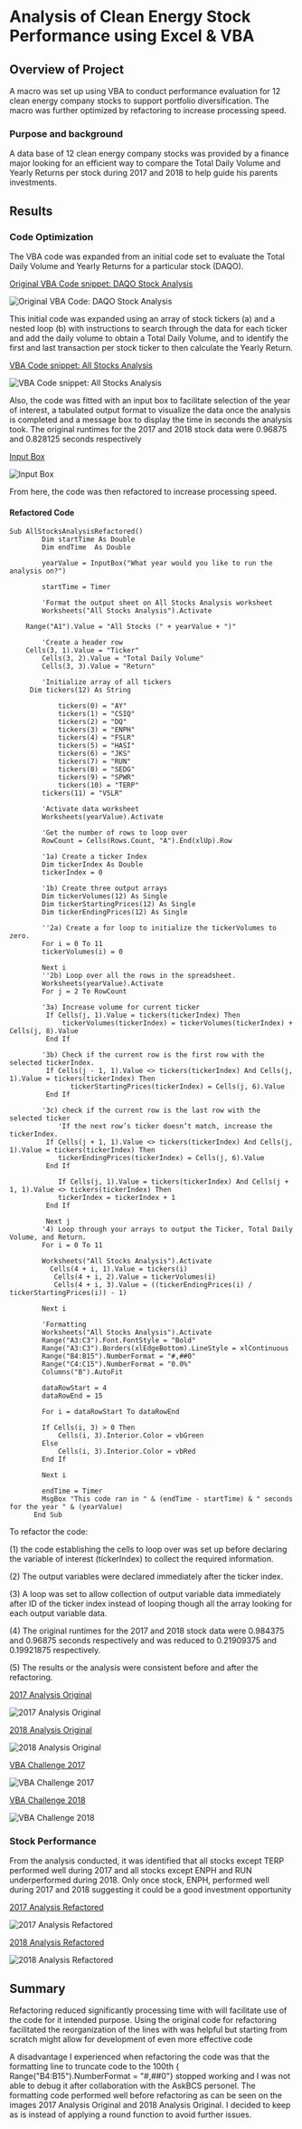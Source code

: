 # Analysis of Clean Energy Stock Performance using Excel & VBA

## Overview of Project
A macro was set up using VBA to conduct performance evaluation for 12 clean energy company stocks to support portfolio diversification. The macro was further optimized by refactoring to increase processing speed. 

### Purpose and background
A data base of 12 clean energy company stocks was provided by a finance major looking for an efficient way to compare the Total Daily Volume and Yearly Returns per stock during 2017 and 2018 to help guide his parents investments. 

## Results
### Code Optimization 
The VBA code was expanded from an initial code set to evaluate the Total Daily Volume and Yearly Returns for a particular stock (DAQO). 

[Original VBA Code snippet: DAQO Stock Analysis](Resources/DQAnalysis.png)

![Original VBA Code: DAQO Stock Analysis](https://github.com/coralrofa/stock-analysis/blob/main/Resources/DQAnalysis.png)
 
This initial code was expanded using an array of stock tickers (a) and a nested loop (b) with instructions to search through the data for each ticker and add the daily volume to obtain a Total Daily Volume, and to identify the first and last transaction per stock ticker to then calculate the Yearly Return. 

[VBA Code snippet: All Stocks Analysis](Resources/AllStockAnalysis.png)

![VBA Code snippet: All Stocks Analysis](https://github.com/coralrofa/stock-analysis/blob/main/Resources/AllStockAnalysis.png)
 

Also, the code was fitted with an input box to facilitate selection of the year of interest, a tabulated output format to visualize the data once the analysis is completed and a message box to display the time in seconds the analysis took. The original runtimes for the 2017 and 2018 stock data were 0.96875 and 0.828125 seconds respectively
 
[Input Box](Resources/InputBox.png)

![Input Box](https://github.com/coralrofa/stock-analysis/blob/main/Resources/InputBox.PNG)


From here, the code was then refactored to increase processing speed. 

#### Refactored Code
	Sub AllStocksAnalysisRefactored()
    		Dim startTime As Double
    		Dim endTime  As Double
    
    		yearValue = InputBox("What year would you like to run the analysis on?")

    		startTime = Timer
    
    		'Format the output sheet on All Stocks Analysis worksheet
    		Worksheets("All Stocks Analysis").Activate
    
 		Range("A1").Value = "All Stocks (" + yearValue + ")"
    
    		'Create a header row
		Cells(3, 1).Value = "Ticker"
    		Cells(3, 2).Value = "Total Daily Volume"
    		Cells(3, 3).Value = "Return"

    		'Initialize array of all tickers
   		 Dim tickers(12) As String
    
    			tickers(0) = "AY"
    			tickers(1) = "CSIQ"
    			tickers(2) = "DQ"
    			tickers(3) = "ENPH"
    			tickers(4) = "FSLR"
    			tickers(5) = "HASI"
    			tickers(6) = "JKS"
    			tickers(7) = "RUN"
    			tickers(8) = "SEDG"
    			tickers(9) = "SPWR"
    			tickers(10) = "TERP"
   			tickers(11) = "VSLR"
    
		    'Activate data worksheet
		    Worksheets(yearValue).Activate

		    'Get the number of rows to loop over
		    RowCount = Cells(Rows.Count, "A").End(xlUp).Row

		    '1a) Create a ticker Index
		    Dim tickerIndex As Double
		    tickerIndex = 0

		    '1b) Create three output arrays
		    Dim tickerVolumes(12) As Single
		    Dim tickerStartingPrices(12) As Single
		    Dim tickerEndingPrices(12) As Single

		    ''2a) Create a for loop to initialize the tickerVolumes to zero.
		    For i = 0 To 11
		    tickerVolumes(i) = 0

		    Next i
		    ''2b) Loop over all the rows in the spreadsheet.
		    Worksheets(yearValue).Activate
		    For j = 2 To RowCount

			'3a) Increase volume for current ticker
			 If Cells(j, 1).Value = tickers(tickerIndex) Then
				 tickerVolumes(tickerIndex) = tickerVolumes(tickerIndex) + Cells(j, 8).Value
			 End If

			'3b) Check if the current row is the first row with the selected tickerIndex.
			 If Cells(j - 1, 1).Value <> tickers(tickerIndex) And Cells(j, 1).Value = tickers(tickerIndex) Then
			       tickerStartingPrices(tickerIndex) = Cells(j, 6).Value
			 End If

			'3c) check if the current row is the last row with the selected ticker
				'If the next row’s ticker doesn’t match, increase the tickerIndex.
			 If Cells(j + 1, 1).Value <> tickers(tickerIndex) And Cells(j, 1).Value = tickers(tickerIndex) Then
				tickerEndingPrices(tickerIndex) = Cells(j, 6).Value
			 End If

			    If Cells(j, 1).Value = tickers(tickerIndex) And Cells(j + 1, 1).Value <> tickers(tickerIndex) Then
			    tickerIndex = tickerIndex + 1
			 End If

		     Next j
		    '4) Loop through your arrays to output the Ticker, Total Daily Volume, and Return.
		    For i = 0 To 11

			Worksheets("All Stocks Analysis").Activate
			  Cells(4 + i, 1).Value = tickers(i)
		       Cells(4 + i, 2).Value = tickerVolumes(i)
		       Cells(4 + i, 3).Value = ((tickerEndingPrices(i) / tickerStartingPrices(i)) - 1)

		    Next i

		    'Formatting
		    Worksheets("All Stocks Analysis").Activate
		    Range("A3:C3").Font.FontStyle = "Bold"
		    Range("A3:C3").Borders(xlEdgeBottom).LineStyle = xlContinuous
		    Range("B4:B15").NumberFormat = "#,##0"
		    Range("C4:C15").NumberFormat = "0.0%"
		    Columns("B").AutoFit

		    dataRowStart = 4
		    dataRowEnd = 15

		    For i = dataRowStart To dataRowEnd

			If Cells(i, 3) > 0 Then
			    Cells(i, 3).Interior.Color = vbGreen
			Else
			    Cells(i, 3).Interior.Color = vbRed  
			End If

		    Next i

		    endTime = Timer
		    MsgBox "This code ran in " & (endTime - startTime) & " seconds for the year " & (yearValue)
		  End Sub


To refactor the code:

(1) the code establishing the cells to loop over was set up before declaring the variable of interest (tickerIndex) to collect the required information.

(2) The output variables were declared immediately after the ticker index. 

(3) A loop was set to allow collection of output variable data immediately after ID of the ticker index instead of looping though all the array looking for each output variable data.
  
(4) The original runtimes for the 2017 and 2018 stock data were 0.984375 and 0.96875 seconds respectively and was reduced to 0.21909375 and  0.19921875 respectively.

(5) The results or the analysis were consistent before and after the refactoring.
 
  
[2017 Analysis Original](Resources/2017_AnalysisOriginal.png)

![2017 Analysis Original](https://github.com/coralrofa/stock-analysis/blob/main/Resources/2017_AnalysisOriginal.PNG)

[2018 Analysis Original](Resources/2018_AnalysisOriginal.png)

![2018 Analysis Original](https://github.com/coralrofa/stock-analysis/blob/main/Resources/2018_AnalysisOriginal.PNG)

  
[VBA Challenge 2017](Resource/VBA_Challenge_2017.png)

![VBA Challenge 2017](https://github.com/coralrofa/stock-analysis/blob/main/Resources/VBA_Challenge_2017.PNG)

[VBA Challenge 2018](Resource/VBA_Challenge_2018.png)

![VBA Challenge 2018](https://github.com/coralrofa/stock-analysis/blob/main/Resources/VBA_Challenge_2018%20.PNG)


### Stock Performance 
From the analysis conducted, it was identified that all stocks except TERP performed well during 2017 and all stocks except ENPH and RUN underperformed during 2018. Only once stock, ENPH, performed well during 2017 and 2018 suggesting it could be a good investment opportunity

[2017 Analysis Refactored](Resource/2017_AnalysisRefactored.PNG)

![2017 Analysis Refactored](https://github.com/coralrofa/stock-analysis/blob/main/Resources/2017_AnalysisRefactored.PNG)

[2018 Analysis Refactored](Resource/2018_AnalysisRefactored.PNG)

![2018 Analysis Refactored](https://github.com/coralrofa/stock-analysis/blob/main/Resources/2018_AnalysisRefactored..PNG)

   
## Summary
Refactoring reduced significantly processing time with will facilitate use of the code for it intended purpose. Using the original code for refactoring facilitated the reorganization of the lines with was helpful but starting from scratch might allow for development of even more effective code

A disadvantage I experienced when refactoring the code was that the formatting line to truncate code to the 100th  { Range("B4:B15").NumberFormat = "#,##0"} stopped working and I was not able to debug it after collaboration with the AskBCS personel. The formatting code performed well before refactoring as can be seen on the images 2017 Analysis Original and 2018 Analysis Original. I decided to keep as is instead of applying a round function to avoid further issues.
